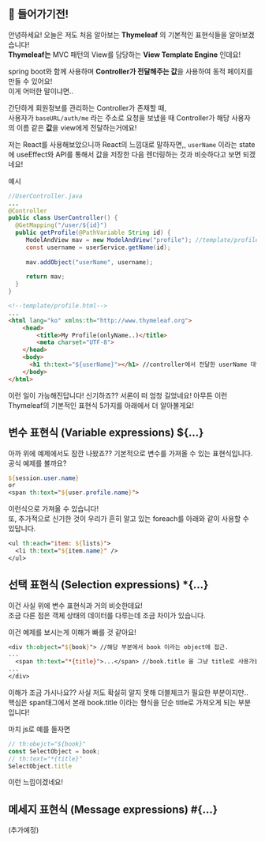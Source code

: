 ## 🎈 들어가기전!
안녕하세요! 오늘은 저도 처음 알아보는 **Thymeleaf** 의 기본적인 표현식들을 알아보겠습니다! <br />
**Thymeleaf는** MVC 패턴의 View를 담당하는 **View Template Engine** 인데요!

spring boot와 함께 사용하며 **Controller가 전달해주는 값**을 사용하여 동적 페이지를 만들 수 있어요! <br />
이게 어떠한 말이냐면..

간단하게 회원정보를 관리하는 Controller가 존재할 때, <br />
사용자가 `baseURL/auth/me` 라는 주소로 요청을 보냈을 때 Controller가 해당 사용자의 이름 같은 **값**을 view에게 전달하는거에요!

저는 React를 사용해보았으니까 React의 느낌대로 말하자면,, `userName` 이라는 state에 useEffect와 API를 통해서 값을 저장한 다음 렌더링하는 것과 비슷하다고 보면 되겠네요!

예시
```java
//UserController.java
...
@Controller
public class UserController() {
  @GetMapping("/user/${id}")
  public getProfile(@PathVariable String id) {
     ModelAndView mav = new ModelAndView("profile"); //template/profile.html
     const username = userService.getName(id);
     
     mav.addObject("userName", username);
     
     return mav;
  } 
}
```
```html
<!--template/profile.html-->
...
<html lang="ko" xmlns:th="http://www.thymeleaf.org">
    <head>
        <title>My Profile(onlyName..)</title>
        <meta charset="UTF-8">
    </head>
    <body>
      <h1 th:text="${userName}"></h1> //controller에서 전달한 userName 대입!
    </body>
</html>
```
이런 일이 가능해진답니다! 신기하죠??
서론이 떠 엄청 길었네요! 아무튼 이런 Thymeleaf의 기본적인 표현식 5가지를 아래에서 더 알아볼게요!

## 변수 표현식 (Variable expressions) ${...}
아까 위에 예제에서도 잠깐 나왔죠?? 기본적으로 변수를 가져올 수 있는 표현식입니다. <br />
공식 예제를 볼까요?
```jsp
${session.user.name} 
or
<span th:text="${user.profile.name}">
```
이런식으로 가져올 수 있습니다! <br />
또, 추가적으로 신기한 것이 우리가 흔히 알고 있는 foreach를 아래와 같이 사용할 수 있답니다.
```jsp
<ul th:each="item: ${lists}">
  <li th:text="${item.name}" />
</ul>
```

## 선택 표현식 (Selection expressions) \*{...}
이건 사실 위에 변수 표현식과 거의 비슷한데요! <br />
조금 다른 점은 객체 상태의 데이터를 다루는데 조금 차이가 있습니다.

이건 예제를 보시는게 이해가 빠를 것 같아요!
```jsp
<div th:object="${book}"> //해당 부분에서 book 이라는 object에 접근.
...
  <span th:text="*{title}">...</span> //book.title 을 그냥 title로 사용가능.
...
</div>
```
이해가 조금 가시나요?? 사실 저도 확실히 알지 못해 더블체크가 필요한 부분이지만.. <br />
핵심은 span태그에서 본래 book.title 이라는 형식을 단순 title로 가져오게 되는 부분입니다!

마치 js로 예를 들자면
```javascript
// th:obejct="${book}"
const SelectObject = book;
// th:text="*{title}"
SelectObject.title
```
이런 느낌이겠네요!

## 메세지 표현식 (Message expressions) #{...}

(추가예정)
